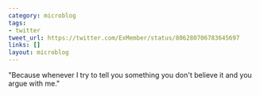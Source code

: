 ```yaml
---
category: microblog
tags:
- twitter
tweet_url: https://twitter.com/ExMember/status/806280706783645697
links: []
layout: microblog
---
```

"Because whenever I try to tell you something you don't believe it and you argue with me."
